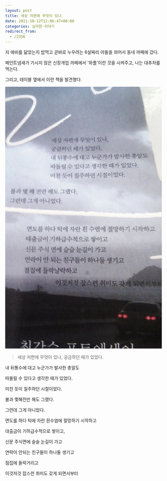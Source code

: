 ```yaml
---
layout: post
title: 세상 저편에 무엇이 있나
date: 2011-10-12T12:06:47+00:00
categories: 심각한-이야기
redirect_from:
  - /2356
---
```


지 애비를 닮았는지 밥먹고 곧바로 누우려는 6살짜리 아들을 꾀어서 동네 까페에 갔다.

페인트냄새가 가시지 않은 신장개업 까페에서 '와플'이란 것을 시켜주고, 나는 대추차를 먹는다.

그리고, 테이블 옆에서 이런 책을 발견했다.

 

![ ](/assets/media/uploads_1_cfile8.uf.113D73354E958278076B1B.jpg)

> 세상 저편에 무엇이 있나, 궁금하던 때가 있었다.

내 뒤통수에 대고 누군가가 발사한 총알도

따돌릴 수 있다고 생각한 때가 있었다.

미친 듯이 질주하던 시절이었다.

불과 몇해전만 해도 그랬다.

그런데 그게 아니었다.

면도를 하다 턱에 자란 흰수염에 절망하기 시작하고

대출금이 기하급수적으로 쌓이고,

신문 주식면에 슬슬 눈길이 가고

연락이 안되는 친구들이 하나둘 생기고

점집에 들락거리고

이것저것 잡스런 취미도 갖게 되면서부터


